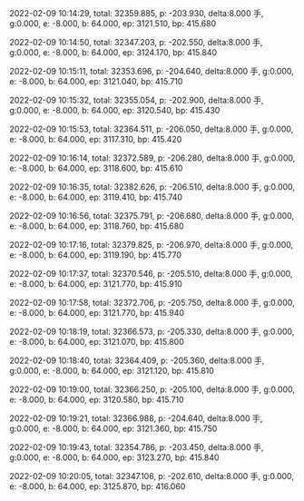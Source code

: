 2022-02-09 10:14:29, total: 32359.885, p: -203.930, delta:8.000 手, g:0.000, e: -8.000, b: 64.000, ep: 3121.510, bp: 415.680

2022-02-09 10:14:50, total: 32347.203, p: -202.550, delta:8.000 手, g:0.000, e: -8.000, b: 64.000, ep: 3124.170, bp: 415.840

2022-02-09 10:15:11, total: 32353.696, p: -204.640, delta:8.000 手, g:0.000, e: -8.000, b: 64.000, ep: 3121.040, bp: 415.710

2022-02-09 10:15:32, total: 32355.054, p: -202.900, delta:8.000 手, g:0.000, e: -8.000, b: 64.000, ep: 3120.540, bp: 415.430

2022-02-09 10:15:53, total: 32364.511, p: -206.050, delta:8.000 手, g:0.000, e: -8.000, b: 64.000, ep: 3117.310, bp: 415.420

2022-02-09 10:16:14, total: 32372.589, p: -206.280, delta:8.000 手, g:0.000, e: -8.000, b: 64.000, ep: 3118.600, bp: 415.610

2022-02-09 10:16:35, total: 32382.626, p: -206.510, delta:8.000 手, g:0.000, e: -8.000, b: 64.000, ep: 3119.410, bp: 415.740

2022-02-09 10:16:56, total: 32375.791, p: -206.680, delta:8.000 手, g:0.000, e: -8.000, b: 64.000, ep: 3118.760, bp: 415.680

2022-02-09 10:17:16, total: 32379.825, p: -206.970, delta:8.000 手, g:0.000, e: -8.000, b: 64.000, ep: 3119.190, bp: 415.770

2022-02-09 10:17:37, total: 32370.546, p: -205.510, delta:8.000 手, g:0.000, e: -8.000, b: 64.000, ep: 3121.770, bp: 415.910

2022-02-09 10:17:58, total: 32372.706, p: -205.750, delta:8.000 手, g:0.000, e: -8.000, b: 64.000, ep: 3121.770, bp: 415.940

2022-02-09 10:18:19, total: 32366.573, p: -205.330, delta:8.000 手, g:0.000, e: -8.000, b: 64.000, ep: 3121.070, bp: 415.800

2022-02-09 10:18:40, total: 32364.409, p: -205.360, delta:8.000 手, g:0.000, e: -8.000, b: 64.000, ep: 3121.120, bp: 415.810

2022-02-09 10:19:00, total: 32366.250, p: -205.100, delta:8.000 手, g:0.000, e: -8.000, b: 64.000, ep: 3120.580, bp: 415.710

2022-02-09 10:19:21, total: 32366.988, p: -204.640, delta:8.000 手, g:0.000, e: -8.000, b: 64.000, ep: 3121.360, bp: 415.750

2022-02-09 10:19:43, total: 32354.786, p: -203.450, delta:8.000 手, g:0.000, e: -8.000, b: 64.000, ep: 3123.270, bp: 415.840

2022-02-09 10:20:05, total: 32347.106, p: -202.610, delta:8.000 手, g:0.000, e: -8.000, b: 64.000, ep: 3125.870, bp: 416.060
